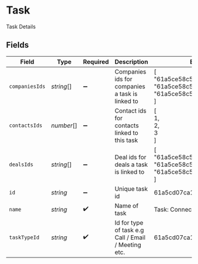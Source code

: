 # Task

Task Details


## Fields

| Field                                                                                  | Type                                                                                   | Required                                                                               | Description                                                                            | Example                                                                                |
| -------------------------------------------------------------------------------------- | -------------------------------------------------------------------------------------- | -------------------------------------------------------------------------------------- | -------------------------------------------------------------------------------------- | -------------------------------------------------------------------------------------- |
| `companiesIds`                                                                         | *string*[]                                                                             | :heavy_minus_sign:                                                                     | Companies ids for companies a task is linked to                                        | [<br/>"61a5ce58c5d4795761045990",<br/>"61a5ce58c5d4795761045991",<br/>"61a5ce58c5d4795761045992"<br/>] |
| `contactsIds`                                                                          | *number*[]                                                                             | :heavy_minus_sign:                                                                     | Contact ids for contacts linked to this task                                           | [<br/>1,<br/>2,<br/>3<br/>]                                                            |
| `dealsIds`                                                                             | *string*[]                                                                             | :heavy_minus_sign:                                                                     | Deal ids for deals a task is linked to                                                 | [<br/>"61a5ce58c5d4795761045990",<br/>"61a5ce58c5d4795761045991",<br/>"61a5ce58c5d4795761045992"<br/>] |
| `id`                                                                                   | *string*                                                                               | :heavy_minus_sign:                                                                     | Unique task id                                                                         | 61a5cd07ca1347c82306ad06                                                               |
| `name`                                                                                 | *string*                                                                               | :heavy_check_mark:                                                                     | Name of task                                                                           | Task: Connect with client                                                              |
| `taskTypeId`                                                                           | *string*                                                                               | :heavy_check_mark:                                                                     | Id for type of task e.g Call / Email / Meeting etc.                                    | 61a5cd07ca1347c82306ad09                                                               |